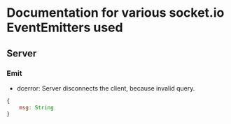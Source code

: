 # Documentation for various socket.io EventEmitters used

## Server
### Emit
- dcerror: Server disconnects the client, because invalid query.
```js
{
    msg: String
}
```